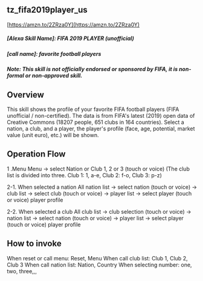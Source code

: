 ## tz_fifa2019player_us

[https://amzn.to/2ZRza0Y](https://amzn.to/2ZRza0Y)

##### [Alexa Skill Name]: FIFA 2019 PLAYER (unofficial)
##### [call name]: favorite football players
##### Note: This skill is not officially endorsed or sponsored by FIFA, it is non-formal or non-approved skill.

## Overview
This skill shows the profile of your favorite FIFA football players (FIFA unofficial / non-certified).
The data is from FIFA's latest (2019) open data of Creative Commons (18207 people, 651 clubs in 164 countries).
Select a nation, a club, and a player, the player's profile (face, age, potential, market value (unit euro), etc.) will be shown.

## Operation Flow
1 .Menu
Menu -> select Nation or Club 1, 2 or 3 (touch or voice)
(The club list is divided into three. Club 1: 1, a-e, Club 2: f-o, Club 3: p-z)

2-1. When selected a nation
All nation list → select nation (touch or voice) → club list → select club (touch or voice) → player list → select player (touch or voice) player profile

2-2. When selected a club
All club list → club selection (touch or voice) → nation list → select nation (touch or voice) → player list → select player (touch or voice) player profile

## How to invoke
When reset or call menu: Reset, Menu
When call club list: Club 1, Club 2, Club 3
When call nation list: Nation, Country
When selecting number: one, two, three,,,

